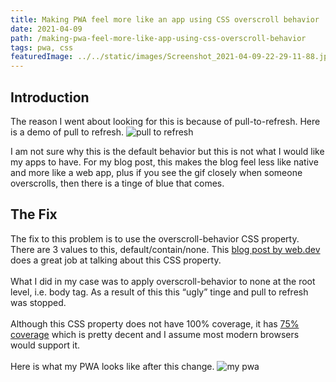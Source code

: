 ```yaml
---
title: Making PWA feel more like an app using CSS overscroll behavior
date: 2021-04-09
path: /making-pwa-feel-more-like-app-using-css-overscroll-behavior
tags: pwa, css
featuredImage: ../../static/images/Screenshot_2021-04-09-22-29-11-88.jpg
---
```



## Introduction
The reason I went about looking for this is because of pull-to-refresh. Here is a demo of pull to refresh.
![pull to refresh](/images/pull-to-refresh.gif)

I am not sure why this is the default behavior but this is not what I would like my apps to have. For my blog post, this makes the blog feel less like native and more like a web app, plus if you see the gif closely when someone overscrolls, then there is a tinge of blue that comes.

## The Fix
The fix to this problem is to use the overscroll-behavior CSS property. There are 3 values to this, default/contain/none. This [blog post by web.dev](https://developers.google.com/web/updates/2017/11/overscroll-behavior) does a great job at talking about this CSS property.
<br/>
<br/>
What I did in my case was to apply overscroll-behavior to none at the root level, i.e. body tag. As a result of this this “ugly” tinge and pull to refresh was stopped.
<br/>
<br/>
Although this CSS property does not have 100% coverage, it has [75% coverage](https://caniuse.com/?search=overscroll-behavior) which is pretty decent and I assume most modern browsers would support it.
<br/>
<br/>
Here is what my PWA looks like after this change.
![my pwa](/images/my-pwa.gif)
